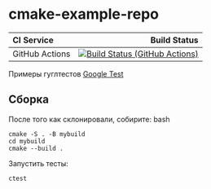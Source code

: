 # cmake-example-repo

| **CI Service** | Build Status |
|:---------------|-------------:|
| GitHub Actions | [![Build Status (GitHub Actions)](https://github.com/plutskiy/bmsu_list/actions/workflows/ci-cmake_tests.yml/badge.svg)](https://github.com/plutskiy/bmsu_list/actions/workflows/ci-cmake_tests.yml) |


Примеры гуглтестов [Google Test](https://code.google.com/p/googletest)

## Сборка

После того как склонировали, собирите:
bash
```
cmake -S . -B mybuild
cd mybuild
cmake --build .
```

Запустить тесты:
```
ctest
```
